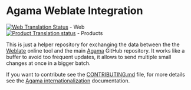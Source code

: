 # Agama Weblate Integration

[![Web Translation Status](
https://l10n.opensuse.org/widgets/agama/-/agama-web/svg-badge.svg)](
https://l10n.opensuse.org/engage/agama/) - Web  
[![Product Translation status](
https://l10n.opensuse.org/widgets/agama/-/agama-products-master/svg-badge.svg)](
https://l10n.opensuse.org/engage/agama/) - Products

This is just a helper repository for exchanging the data between the the
[Weblate](https://l10n.opensuse.org/projects/agama/) online tool and the main
[Agama]( https://github.com/openSUSE/agama) GitHub repository. It works like a
buffer to avoid too frequent updates, it allows to send multiple small changes
at once in a bigger batch.

If you want to contribute see the [CONTRIBUTING.md](./CONTRIBUTING.md) file,
for more details see the [Agama internationalization](
https://github.com/openSUSE/agama/blob/master/doc/i18n.md) documentation.

